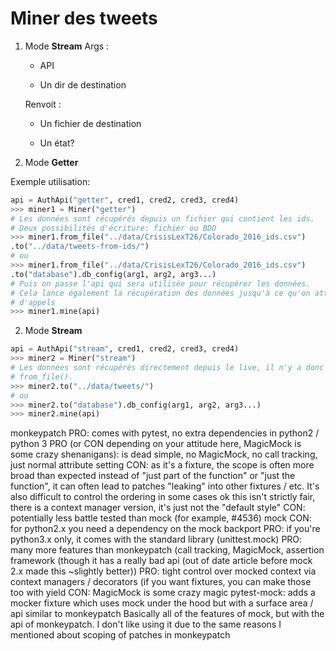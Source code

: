 # Miner des tweets

1. Mode **Stream**
   Args :
   
   - API
   
   - Un dir de destination
   
   Renvoit :
   
   - Un fichier de destination
   
   - Un état?

1. Mode **Getter**

Exemple utilisation: 

```py
api = AuthApi("getter", cred1, cred2, cred3, cred4)
>>> miner1 = Miner("getter")
# Les données sont récupérés depuis un fichier qui contient les ids.
# Deux possibilités d'écriture: fichier ou BDD
>>> miner1.from_file("../data/CrisisLexT26/Colorado_2016_ids.csv")
.to("../data/tweets-from-ids/")
# ou
>>> miner1.from_file("../data/CrisisLexT26/Colorado_2016_ids.csv")
.to("database").db_config(arg1, arg2, arg3...)
# Puis on passe l'api qui sera utilisée pour récupérer les données.
# Cela lance également la récupération des données jusqu'à ce qu'on atteigne la limite
# d'appels
>>> miner1.mine(api)
```

2. Mode **Stream**
```py
api = AuthApi("stream", cred1, cred2, cred3, cred4)
>>> miner2 = Miner("stream")
# Les données sont récupérés directement depuis le live, il n'y a donc pas de méthode
# from_file().
>>> miner2.to("../data/tweets/")
# ou 
>>> miner2.to("database").db_config(arg1, arg2, arg3...)
>>> miner2.mine(api)
```


monkeypatch
    PRO: comes with pytest, no extra dependencies in python2 / python 3
    PRO (or CON depending on your attitude here, MagicMock is some crazy shenanigans): is dead simple, no MagicMock, no call tracking, just normal attribute setting
    CON: as it's a fixture, the scope is often more broad than expected instead of "just part of the function" or "just the function", it can often lead to patches "leaking" into other fixtures / etc. It's also difficult to control the ordering in some cases
        ok this isn't strictly fair, there is a context manager version, it's just not the "default style"
    CON: potentially less battle tested than mock (for example, #4536)
mock
    CON: for python2.x you need a dependency on the mock backport
    PRO: if you're python3.x only, it comes with the standard library (unittest.mock)
    PRO: many more features than monkeypatch (call tracking, MagicMock, assertion framework (though it has a really bad api (out of date article before mock 2.x made this ~slightly better))
    PRO: tight control over mocked context via context managers / decorators (if you want fixtures, you can make those too with yield
    CON: MagicMock is some crazy magic
pytest-mock: adds a mocker fixture which uses mock under the hood but with a surface area / api similar to monkeypatch
    Basically all of the features of mock, but with the api of monkeypatch. I don't like using it due to the same reasons I mentioned about scoping of patches in monkeypatch
